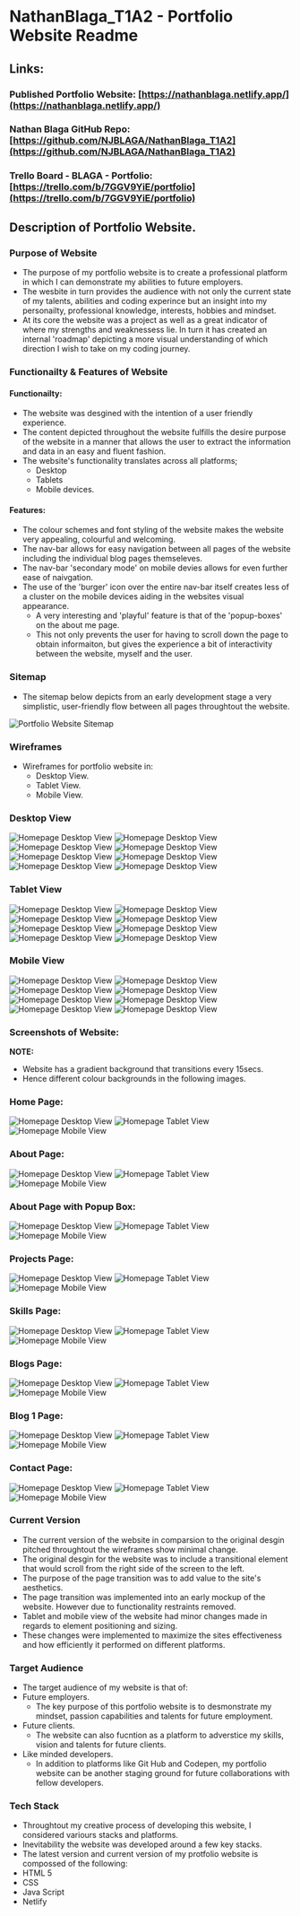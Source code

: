 # **NathanBlaga_T1A2 - Portfolio Website Readme**

## **Links:**

### **Published Portfolio Website:** [https://nathanblaga.netlify.app/](https://nathanblaga.netlify.app/)

### **Nathan Blaga GitHub Repo:** [https://github.com/NJBLAGA/NathanBlaga_T1A2](https://github.com/NJBLAGA/NathanBlaga_T1A2)

### **Trello Board - BLAGA - Portfolio:** [https://trello.com/b/7GGV9YiE/portfolio](https://trello.com/b/7GGV9YiE/portfolio)

## **Description of Portfolio Website.**  
  
### **Purpose of Website**

- The purpose of my portfolio website is to create a professional platform in which I can demonstrate my abilities to future employers.
- The wesbite in turn provides the audience with not only the current state of my talents, abilities and coding experince but an insight into my personailty, professional knowledge, interests, hobbies and mindset.
- At its core the website was a project as well as a great indicator of where my strengths and weaknessess lie.
  In turn it has created an internal 'roadmap' depicting a more visual understanding of which direction I wish to take on my coding journey.

### **Functionailty & Features of Website**

#### **Functionailty:**

- The website was desgined with the intention of a user friendly experience.
- The content depicted throughout the website fulfills the desire purpose of the website in a manner that allows the user to extract the information and data in an easy and fluent fashion.
- The website's functionality translates across all platforms;
  - Desktop
  - Tablets
  - Mobile devices.

#### **Features:**

- The colour schemes and font styling of the website makes the website very appealing, colourful and welcoming.
- The nav-bar allows for easy navigation between all pages of the website including the individual blog pages themseleves.
- The nav-bar 'secondary mode' on mobile devies allows for even further ease of naivgation.
- The use of the 'burger' icon over the entire nav-bar itself creates less of a cluster on the mobile devices aiding in the websites visual appearance.
  - A very interesting and 'playful' feature is that of the 'popup-boxes' on the about me page.
  - This not only prevents the user for having to scroll down the page to obtain informaiton, but gives the experience a bit of interactivity between the website, myself and the user.

### **Sitemap**

- The sitemap below depicts from an early development stage a very simplistic, user-friendly flow between all pages throughtout the website.

 ![Portfolio Website Sitemap](./docs/Screenshots/Sitemap.jpg)

### **Wireframes**

- Wireframes for portfolio website in:
  - Desktop View.
  - Tablet View.
  - Mobile View.

### **Desktop View**

![Homepage Desktop View](./docs/Screenshots/wfd1.jpg)
![Homepage Desktop View](./docs/Screenshots/wfd2.jpg)
![Homepage Desktop View](./docs/Screenshots/wfd3.jpg)
![Homepage Desktop View](./docs/Screenshots/wfd4.jpg)
![Homepage Desktop View](./docs/Screenshots/wfd5.jpg)
![Homepage Desktop View](./docs/Screenshots/wfd6.jpg)
![Homepage Desktop View](./docs/Screenshots/wfd7.jpg)
![Homepage Desktop View](./docs/Screenshots/wfd8.jpg)

### **Tablet View**

![Homepage Desktop View](./docs/Screenshots/wft1.jpg)
![Homepage Desktop View](./docs/Screenshots/wft2.jpg)
![Homepage Desktop View](./docs/Screenshots/wft3.jpg)
![Homepage Desktop View](./docs/Screenshots/wft4.jpg)
![Homepage Desktop View](./docs/Screenshots/wft5.jpg)
![Homepage Desktop View](./docs/Screenshots/wft6.jpg)
![Homepage Desktop View](./docs/Screenshots/wft7.jpg)
![Homepage Desktop View](./docs/Screenshots/wft8.jpg)

### **Mobile View**

![Homepage Desktop View](./docs/Screenshots/wfm1.jpg)
![Homepage Desktop View](./docs/Screenshots/wfm2.jpg)
![Homepage Desktop View](./docs/Screenshots/wfm3.jpg)
![Homepage Desktop View](./docs/Screenshots/wfm4.jpg)
![Homepage Desktop View](./docs/Screenshots/wfm5.jpg)
![Homepage Desktop View](./docs/Screenshots/wfm6.jpg)
![Homepage Desktop View](./docs/Screenshots/wfm7.jpg)
![Homepage Desktop View](./docs/Screenshots/wfm8.jpg)

### **Screenshots of Website:**

**NOTE:**

- Website has a  gradient background that transitions every 15secs.
- Hence different colour backgrounds in the following images.

### **Home Page:**

![Homepage Desktop View](./docs/Screenshots/homepage.jpg)
![Homepage Tablet View](./docs/Screenshots/tablet1.jpg)
![Homepage Mobile View](./docs/Screenshots/mobile1.jpg)

### **About Page:**

![Homepage Desktop View](./docs/Screenshots/aboutmepage.jpg)
![Homepage Tablet View](./docs/Screenshots/tablet2.jpg)
![Homepage Mobile View](./docs/Screenshots/mobile2.jpg)

### **About Page with Popup Box:**

![Homepage Desktop View](./docs/Screenshots/aboutme-popup.jpg)
![Homepage Tablet View](./docs/Screenshots/tablet3.jpg)
![Homepage Mobile View](./docs/Screenshots/mobile3.jpg)

### **Projects Page:**

![Homepage Desktop View](./docs/Screenshots/projectspage.jpg)
![Homepage Tablet View](./docs/Screenshots/tablet4.jpg)
![Homepage Mobile View](./docs/Screenshots/mobile4.jpg)

### **Skills Page:**

![Homepage Desktop View](./docs/Screenshots/skillspage.jpg)
![Homepage Tablet View](./docs/Screenshots/tablet5.jpg)
![Homepage Mobile View](./docs/Screenshots/mobile5.jpg)

### **Blogs Page:**

![Homepage Desktop View](./docs/Screenshots/blogspage.jpg)
![Homepage Tablet View](./docs/Screenshots/tablet6.jpg)
![Homepage Mobile View](./docs/Screenshots/mobile6.jpg)

### **Blog 1 Page:**

![Homepage Desktop View](./docs/Screenshots/blog1page.jpg)
![Homepage Tablet View](./docs/Screenshots/tablet7.jpg)
![Homepage Mobile View](./docs/Screenshots/mobile7.jpg)

### **Contact Page:**

![Homepage Desktop View](./docs/Screenshots/contactpage.jpg)
![Homepage Tablet View](./docs/Screenshots/tablet8.jpg)
![Homepage Mobile View](./docs/Screenshots/mobile8.jpg)

### **Current Version**

- The current version of the website in comparsion to the original desgin pitched throughtout the wireframes show minimal change.
- The original desgin for the website was to include a transitional element that would scroll from the right side of the screen to the left.
- The purpose of the page transition was to add value to the site's aesthetics. 
- The page transition was implemented  into an early mockup of the website. However due to functionality restraints removed.
- Tablet and mobile view of the website had minor changes made in regards to element positioning and sizing.
- These changes were implemented to  maximize the sites effectiveness and how efficiently it performed on different platforms.

### **Target Audience**

- The target audience of my website is that of:
- Future employers.
  - The key purpose of this portfolio website is to desmonstrate my mindset, passion capabilities and talents for future employment.
- Future clients.
  - The website can also fucntion as a platform to adverstice my skills, vision and talents for future clients.
- Like minded developers.
  - In addition to platforms like Git Hub and Codepen, my portfolio website can be another staging ground for future collaborations with fellow developers.

### **Tech Stack**

- Throughtout my creative process of developing this website, I considered variours stacks and platforms.
- Inevitability  the website was developed around a few key stacks.
- The latest version and current version of my protfolio website is compossed of the following:
- HTML 5
- CSS
- Java Script
- Netlify
